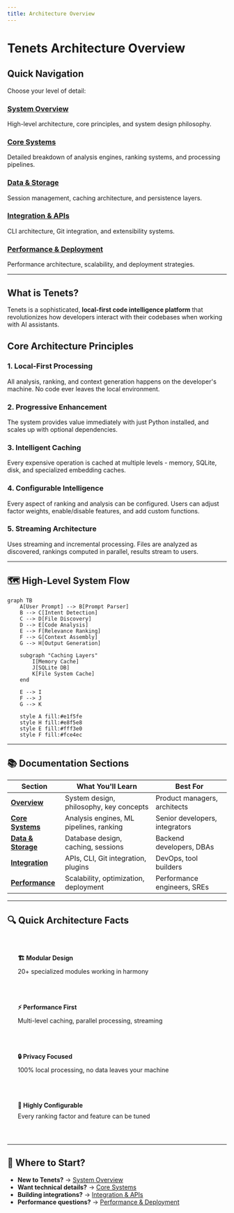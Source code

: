 ```yaml
---
title: Architecture Overview
---
```


# Tenets Architecture Overview

## Quick Navigation

Choose your level of detail:

### **[System Overview](overview.md)**
High-level architecture, core principles, and system design philosophy.

### **[Core Systems](core-systems.md)**
Detailed breakdown of analysis engines, ranking systems, and processing pipelines.

### **[Data & Storage](data-storage.md)**
Session management, caching architecture, and persistence layers.

### **[Integration & APIs](integration.md)**
CLI architecture, Git integration, and extensibility systems.

### **[Performance & Deployment](performance.md)**
Performance architecture, scalability, and deployment strategies.

---

## What is Tenets?

Tenets is a sophisticated, **local-first code intelligence platform** that revolutionizes how developers interact with their codebases when working with AI assistants.

## Core Architecture Principles

### 1. **Local-First Processing**
All analysis, ranking, and context generation happens on the developer's machine. No code ever leaves the local environment.

### 2. **Progressive Enhancement**
The system provides value immediately with just Python installed, and scales up with optional dependencies.

### 3. **Intelligent Caching**
Every expensive operation is cached at multiple levels - memory, SQLite, disk, and specialized embedding caches.

### 4. **Configurable Intelligence**
Every aspect of ranking and analysis can be configured. Users can adjust factor weights, enable/disable features, and add custom functions.

### 5. **Streaming Architecture**
Uses streaming and incremental processing. Files are analyzed as discovered, rankings computed in parallel, results stream to users.

---

## 🗺️ High-Level System Flow

```mermaid
graph TB
    A[User Prompt] --> B[Prompt Parser]
    B --> C[Intent Detection]
    C --> D[File Discovery]
    D --> E[Code Analysis]
    E --> F[Relevance Ranking]
    F --> G[Context Assembly]
    G --> H[Output Generation]

    subgraph "Caching Layers"
        I[Memory Cache]
        J[SQLite DB]
        K[File System Cache]
    end

    E --> I
    F --> J
    G --> K

    style A fill:#e1f5fe
    style H fill:#e8f5e8
    style E fill:#fff3e0
    style F fill:#fce4ec
```

---

## 📚 Documentation Sections

| Section | What You'll Learn | Best For |
|---------|-------------------|----------|
| **[Overview](overview.md)** | System design, philosophy, key concepts | Product managers, architects |
| **[Core Systems](core-systems.md)** | Analysis engines, ML pipelines, ranking | Senior developers, integrators |
| **[Data & Storage](data-storage.md)** | Database design, caching, sessions | Backend developers, DBAs |
| **[Integration](integration.md)** | APIs, CLI, Git integration, plugins | DevOps, tool builders |
| **[Performance](performance.md)** | Scalability, optimization, deployment | Performance engineers, SREs |

---

## 🔍 Quick Architecture Facts

<div class="architecture-facts">
  <div class="fact-card">
    <h4>🏗️ Modular Design</h4>
    <p>20+ specialized modules working in harmony</p>
  </div>

  <div class="fact-card">
    <h4>⚡ Performance First</h4>
    <p>Multi-level caching, parallel processing, streaming</p>
  </div>

  <div class="fact-card">
    <h4>🔒 Privacy Focused</h4>
    <p>100% local processing, no data leaves your machine</p>
  </div>

  <div class="fact-card">
    <h4>🔧 Highly Configurable</h4>
    <p>Every ranking factor and feature can be tuned</p>
  </div>
</div>

---

## 🎯 Where to Start?

- **New to Tenets?** → [System Overview](overview.md)
- **Want technical details?** → [Core Systems](core-systems.md)
- **Building integrations?** → [Integration & APIs](integration.md)
- **Performance questions?** → [Performance & Deployment](performance.md)

<style>
.architecture-nav {
  background: var(--md-primary-fg-color--light);
  padding: 1rem;
  border-radius: 8px;
  margin: 1rem 0 2rem 0;
  text-align: center;
}

.arch-stats {
  display: flex;
  justify-content: center;
  gap: 2rem;
  flex-wrap: wrap;
}

.stat {
  font-weight: 600;
  color: var(--md-primary-fg-color);
}

.architecture-facts {
  display: grid;
  grid-template-columns: repeat(auto-fit, minmax(250px, 1fr));
  gap: 1rem;
  margin: 2rem 0;
}

.fact-card {
  background: var(--md-default-bg-color--light);
  padding: 1.5rem;
  border-radius: 8px;
  border: 1px solid var(--md-default-fg-color--lightest);
}

.fact-card h4 {
  margin: 0 0 0.5rem 0;
  color: var(--md-primary-fg-color);
}

.fact-card p {
  margin: 0;
  color: var(--md-default-fg-color--light);
}

.next-steps {
  background: var(--md-accent-fg-color--transparent);
  padding: 2rem;
  border-radius: 8px;
  margin: 2rem 0;
}

.next-steps h2 {
  margin-top: 0;
}

@media screen and (max-width: 768px) {
  .arch-stats {
    gap: 1rem;
  }

  .architecture-facts {
    grid-template-columns: 1fr;
  }
}
</style>
